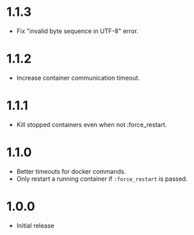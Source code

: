# 1.1.3

* Fix "invalid byte sequence in UTF-8" error.

# 1.1.2

* Increase container communication timeout.

# 1.1.1

* Kill stopped containers even when not :force_restart.

# 1.1.0

* Better timeouts for docker commands.
* Only restart a running container if `:force_restart` is passed.

# 1.0.0

* Initial release
